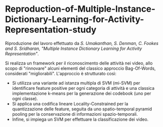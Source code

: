 # Reproduction-of-Multiple-Instance-Dictionary-Learning-for-Activity-Representation-study

Riproduzione del lavoro effettuato da *S. Umakanthan, S. Denman, C. Fookes and S. Sridharan, "Multiple Instance Dictionary Learning for Activity
Representation"*.

Si realizza un framework per il riconoscimento delle attività nei video, allo scopo di "rinnovare" alcuni elementi del classico approccio Bag-Of-Words, considerati "migliorabili".
L'approccio è strutturato così:
- Si utilizza una variante ad istanza multipla di SVM (mi-SVM) per identificare feature positive per ogni categoria di attività e una classica implementazione k-means per la generazione dei codebook (uno per ogni classe).
- Si applica una codifica lineare Locality-Constrained per la quantizzazione delle feature, seguita da uno spatio-temporal pyramid pooling per la conservazione di informazioni spazio-temporali.
- Infine, si impiega un SVM per effettuare la classificazione dei video.

